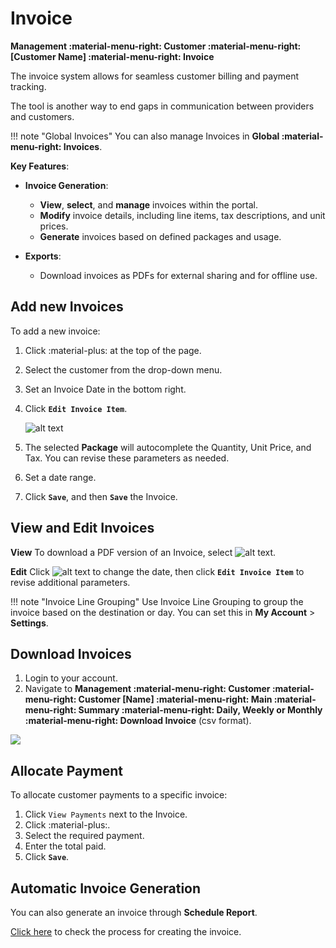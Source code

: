 # Invoice

**Management :material-menu-right: Customer :material-menu-right: [Customer Name] :material-menu-right: Invoice**

The invoice system allows for seamless customer billing and payment tracking.

The tool is another way to end gaps in communication between providers and customers.

!!! note "Global Invoices"
    You can also manage Invoices in **Global :material-menu-right: Invoices**.

**Key Features**:

+ **Invoice Generation**:
    + **View**, **select**, and **manage** invoices within the portal.
    + **Modify** invoice details, including line items, tax descriptions, and unit prices.
    + **Generate** invoices based on defined packages and usage.

+ **Exports**:
    + Download invoices as PDFs for external sharing and for offline use.

## Add new Invoices

To add a new invoice:

1. Click :material-plus: at the top of the page.
2. Select the customer from the drop-down menu.
3. Set an Invoice Date in the bottom right.
4. Click **`Edit Invoice Item`**.

    ![alt text][invoice-8]

5. The selected **Package** will autocomplete the Quantity, Unit Price, and Tax. You can revise these parameters as needed.
6. Set a date range.
7. Click **`Save`**, and then **`Save`** the Invoice.

## View and Edit Invoices

**View**
To download a PDF version of an Invoice, select ![alt text][invoice-pdf].

**Edit**
Click ![alt text][invoice-edit] to change the date, then click **`Edit Invoice Item`** to revise additional parameters.

!!! note "Invoice Line Grouping"
    Use Invoice Line Grouping to group the invoice based on the destination or day. You can set this in **My Account** > **Settings**.

## Download Invoices

1. Login to your account.
2. Navigate to **Management :material-menu-right: Customer :material-menu-right: Customer [Name] :material-menu-right: Main :material-menu-right: Summary :material-menu-right: Daily, Weekly or Monthly :material-menu-right: Download Invoice** (csv format).

<img src= "/misc/img/in1.png">

## Allocate Payment

To allocate customer payments to a specific invoice:

1. Click `View Payments` next to the Invoice.
2. Click :material-plus:.
3. Select the required payment.
4. Enter the total paid.
5. Click **`Save`**.

## Automatic Invoice Generation

You can also generate an invoice through **Schedule Report**.

[Click here](https://docs.connexcs.com/report/#schedule-report) to check the process for creating the invoice.

[invoice-8]: /misc/img/229.png "Invoice-8"

[invoice-pdf]: /misc/img/invoice-pdf.png "Invoice PDF"
[invoice-edit]: /misc/img/invoice-edit.png "Edit Invoice"
<!--stackedit_data:
eyJoaXN0b3J5IjpbMTAzNjY4NTkzMl19
-->
